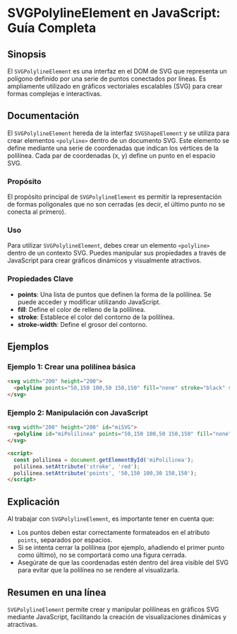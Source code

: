 <!--
Meta Description: # SVGPolylineElement en JavaScript: Guía Completa ## Sinopsis El `SVGPolylineElement` es una interfaz en el DOM de SVG que representa un polígono defi...
Meta Keywords: svg, 150, svgpolylineelement, una, que
-->

# SVGPolylineElement en JavaScript: Guía Completa

## Sinopsis
El `SVGPolylineElement` es una interfaz en el DOM de SVG que representa un polígono definido por una serie de puntos conectados por líneas. Es ampliamente utilizado en gráficos vectoriales escalables (SVG) para crear formas complejas e interactivas.

## Documentación
El `SVGPolylineElement` hereda de la interfaz `SVGShapeElement` y se utiliza para crear elementos `<polyline>` dentro de un documento SVG. Este elemento se define mediante una serie de coordenadas que indican los vértices de la polilínea. Cada par de coordenadas (x, y) define un punto en el espacio SVG.

### Propósito
El propósito principal de `SVGPolylineElement` es permitir la representación de formas poligonales que no son cerradas (es decir, el último punto no se conecta al primero).

### Uso
Para utilizar `SVGPolylineElement`, debes crear un elemento `<polyline>` dentro de un contexto SVG. Puedes manipular sus propiedades a través de JavaScript para crear gráficos dinámicos y visualmente atractivos.

### Propiedades Clave
- **points**: Una lista de puntos que definen la forma de la polilínea. Se puede acceder y modificar utilizando JavaScript.
- **fill**: Define el color de relleno de la polilínea.
- **stroke**: Establece el color del contorno de la polilínea.
- **stroke-width**: Define el grosor del contorno.

## Ejemplos

### Ejemplo 1: Crear una polilínea básica
```html
<svg width="200" height="200">
  <polyline points="50,150 100,50 150,150" fill="none" stroke="black" stroke-width="2"/>
</svg>
```

### Ejemplo 2: Manipulación con JavaScript
```html
<svg width="200" height="200" id="miSVG">
  <polyline id="miPolilinea" points="50,150 100,50 150,150" fill="none" stroke="black" stroke-width="2"/>
</svg>

<script>
  const polilinea = document.getElementById('miPolilinea');
  polilinea.setAttribute('stroke', 'red');
  polilinea.setAttribute('points', '50,150 100,30 150,150');
</script>
```

## Explicación
Al trabajar con `SVGPolylineElement`, es importante tener en cuenta que:
- Los puntos deben estar correctamente formateados en el atributo `points`, separados por espacios.
- Si se intenta cerrar la polilínea (por ejemplo, añadiendo el primer punto como último), no se comportará como una figura cerrada.
- Asegúrate de que las coordenadas estén dentro del área visible del SVG para evitar que la polilínea no se rendere al visualizarla.

## Resumen en una línea
`SVGPolylineElement` permite crear y manipular polilíneas en gráficos SVG mediante JavaScript, facilitando la creación de visualizaciones dinámicas y atractivas.